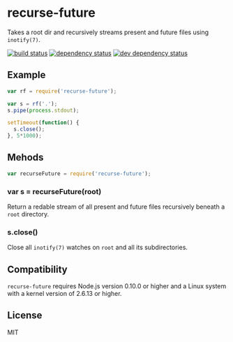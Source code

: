 recurse-future
==============

Takes a root dir and recursively streams present and
future files using `inotify(7)`.

[![build status](https://secure.travis-ci.org/uggedal/recurse-future.png)](http://travis-ci.org/uggedal/recurse-future)
[![dependency status](https://david-dm.org/uggedal/recurse-future.png)](https://david-dm.org/uggedal/recurse-future)
[![dev dependency status](https://david-dm.org/uggedal/recurse-future/dev-status.png)](https://david-dm.org/uggedal/recurse-future#info=devDependencies)

Example
-------

```javascript
var rf = require('recurse-future');

var s = rf('.');
s.pipe(process.stdout);

setTimeout(function() {
  s.close();
}, 5*1000);
```

Mehods
------

```javascript
var recurseFuture = require('recurse-future');
```

### var s = recurseFuture(root)

Return a redable stream of all present and future files recursively
beneath a `root` directory.

### s.close()

Close all `inotify(7)` watches on `root` and all its subdirectories.

Compatibility
-------------

`recurse-future` requires Node.js version 0.10.0 or higher and a Linux
system with a kernel version of 2.6.13 or higher.

License
-------

MIT
